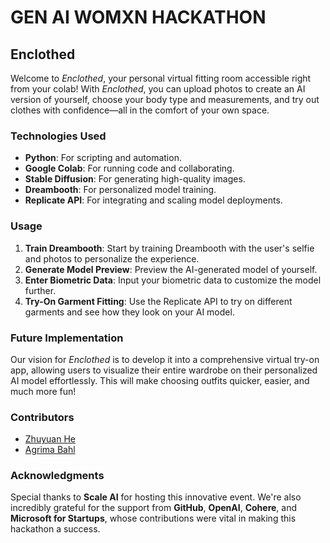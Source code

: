 # GEN AI WOMXN HACKATHON
## Enclothed
Welcome to *Enclothed*, your personal virtual fitting room accessible right from your colab! With *Enclothed*, you can upload photos to create an AI version of yourself, choose your body type and measurements, and try out clothes with confidence—all in the comfort of your own space.

### Technologies Used
- **Python**: For scripting and automation.
- **Google Colab**: For running code and collaborating.
- **Stable Diffusion**: For generating high-quality images.
- **Dreambooth**: For personalized model training.
- **Replicate API**: For integrating and scaling model deployments.

### Usage
1. **Train Dreambooth**: Start by training Dreambooth with the user's selfie and photos to personalize the experience.
2. **Generate Model Preview**: Preview the AI-generated model of yourself.
3. **Enter Biometric Data**: Input your biometric data to customize the model further.
4. **Try-On Garment Fitting**: Use the Replicate API to try on different garments and see how they look on your AI model.

### Future Implementation
Our vision for *Enclothed* is to develop it into a comprehensive virtual try-on app, allowing users to visualize their entire wardrobe on their personalized AI model effortlessly. This will make choosing outfits quicker, easier, and much more fun!

### Contributors
- [Zhuyuan He](https://www.linkedin.com/in/zhuyuan-he-738a7b82/)
- [Agrima Bahl](https://www.linkedin.com/in/agrimabahl/)

### Acknowledgments
Special thanks to **Scale AI** for hosting this innovative event. We're also incredibly grateful for the support from **GitHub**, **OpenAI**, **Cohere**, and **Microsoft for Startups**, whose contributions were vital in making this hackathon a success.

